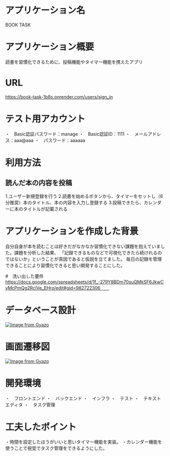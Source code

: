 # アプリケーション名

BOOK TASK

# アプリケーション概要

読書を習慣化できるために、投稿機能やタイマー機能を携えたアプリ

# URL

https://book-task-1b8s.onrender.com/users/sign_in

# テスト用アカウント

・　Basic認証パスワード：manage
・　Basic認証ID：1111
・　メールアドレス：aaa@aaa
・　パスワード：aaaaaa

# 利用方法

## 読んだ本の内容を投稿

1.ユーザー新規登録を行う
2.読書を始めるボタンから、タイマーをセットし（6分推奨）本のタイトル、本の内容を入力し登録する
3.投稿できたら、カレンダーに本のタイトルが記載される

# アプリケーションを作成した背景

自分自身が本を読むことは好きだがなかなか習慣化できない課題を抱えていました。課題を分析した結果、
「記録できるものなどで可視化できたら続けれるのではないか」ということが真因であると仮説を立てました。
毎日の記録を管理できることにより習慣化できると思い開発することにした。

#　洗い出した要件
  https://docs.google.com/spreadsheets/d/1f_-279Y8BDm70suQMkSF6JkwCyMcPmQg2RclVe_EHro/edit#gid=982722306　　

# データベース設計
[![Image from Gyazo](https://i.gyazo.com/547e599049d01a77982ee344d1d5e98d.png)](https://gyazo.com/547e599049d01a77982ee344d1d5e98d)

# 画面遷移図
[![Image from Gyazo](https://i.gyazo.com/45c9d4f59f54c7055c18df742a382d3c.png)](https://gyazo.com/45c9d4f59f54c7055c18df742a382d3c)

# 開発環境
・　フロントエンド
・　バックエンド
・　インフラ
・　テスト
・　テキストエディタ
・　タスク管理

# 工夫したポイント
・時間を設定したほうがいいと思いタイマー機能を実装。
・カレンダー機能を使うことで視覚でタスク管理をできるようにした。
